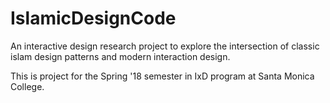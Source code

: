 # IslamicDesignCode
An interactive design research project to explore the intersection of classic islam design patterns and modern interaction design.

This is project for the Spring '18 semester in IxD program at Santa Monica College.